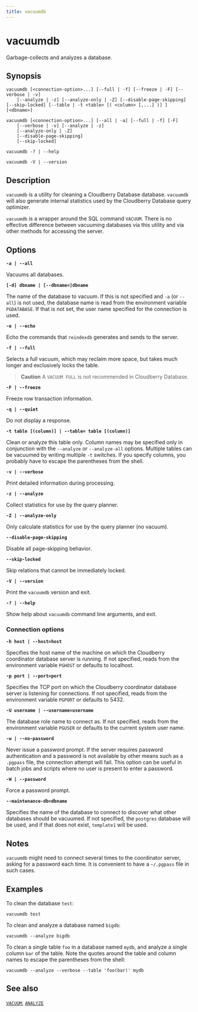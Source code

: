 ```yaml
---
title: vacuumdb
---
```


# vacuumdb

Garbage-collects and analyzes a database.

## Synopsis

```shell
vacuumdb [<connection-option>...] [--full | -f] [--freeze | -F] [--verbose | -v]
    [--analyze | -z] [--analyze-only | -Z] [--disable-page-skipping] [--skip-locked] [--table | -t <table> [( <column> [,...] )] ] [<dbname>]

vacuumdb [<connection-option>...] [--all | -a] [--full | -f] [-F] 
    [--verbose | -v] [--analyze | -z]
    [--analyze-only | -Z]
    [--disable-page-skipping]
    [--skip-locked]

vacuumdb -? | --help

vacuumdb -V | --version
```

## Description

`vacuumdb` is a utility for cleaning a Cloudberry Database database. `vacuumdb` will also generate internal statistics used by the Cloudberry Database query optimizer.

`vacuumdb` is a wrapper around the SQL command `VACUUM`. There is no effective difference between vacuuming databases via this utility and via other methods for accessing the server.

## Options

**`-a | --all`**

Vacuums all databases.

**`[-d] dbname | [--dbname=]dbname`**

The name of the database to vacuum. If this is not specified and `-a` (or `--all`) is not used, the database name is read from the environment variable `PGDATABASE`. If that is not set, the user name specified for the connection is used.

**`-e | --echo`**

Echo the commands that `reindexdb` generates and sends to the server.

**`-f | --full`**

Selects a full vacuum, which may reclaim more space, but takes much longer and exclusively locks the table.

> **Caution** A `VACUUM FULL` is not recommended in Cloudberry Database.

**`-F | --freeze`**

Freeze row transaction information.

**`-q | --quiet`**

Do not display a response.

**`-t table [(column)] | --table= table [(column)]`**

Clean or analyze this table only. Column names may be specified only in conjunction with the `--analyze` or `--analyze-all` options. Multiple tables can be vacuumed by writing multiple `-t` switches. If you specify columns, you probably have to escape the parentheses from the shell.

**`-v | --verbose`**

Print detailed information during processing.

**`-z | --analyze`**

Collect statistics for use by the query planner.

**`-Z | --analyze-only`**

Only calculate statistics for use by the query planner (no vacuum).

**`--disable-page-skipping`**

Disable all page-skipping behavior.

**`--skip-locked`**

Skip relations that cannot be immediately locked.

**`-V | --version`**

Print the `vacuumdb` version and exit.

**`-? | --help`**

Show help about `vacuumdb` command line arguments, and exit.

### Connection options

**`-h host | --host=host`**

Specifies the host name of the machine on which the Cloudberry coordinator database server is running. If not specified, reads from the environment variable `PGHOST` or defaults to localhost.

**`-p port | --port=port`**

Specifies the TCP port on which the Cloudberry coordinator database server is listening for connections. If not specified, reads from the environment variable `PGPORT` or defaults to 5432.

**`-U username | --username=username`**

The database role name to connect as. If not specified, reads from the environment variable `PGUSER` or defaults to the current system user name.

**`-w | --no-password`**

Never issue a password prompt. If the server requires password authentication and a password is not available by other means such as a `.pgpass` file, the connection attempt will fail. This option can be useful in batch jobs and scripts where no user is present to enter a password.

**`-W | --password`**

Force a password prompt.

**`--maintenance-db=dbname`**

Specifies the name of the database to connect to discover what other databases should be vacuumed. If not specified, the `postgres` database will be used, and if that does not exist, `template1` will be used.

## Notes

`vacuumdb` might need to connect several times to the coordinator server, asking for a password each time. It is convenient to have a `~/.pgpass` file in such cases.

## Examples

To clean the database `test`:

```shell
vacuumdb test
```

To clean and analyze a database named `bigdb`:

```shell
vacuumdb --analyze bigdb
```

To clean a single table `foo` in a database named `mydb`, and analyze a single column `bar` of the table. Note the quotes around the table and column names to escape the parentheses from the shell:

```shell
vacuumdb --analyze --verbose --table 'foo(bar)' mydb
```

## See also

[`VACUUM`](/docs/sql-stmts/sql-stmt-vacuum.md), [`ANALYZE`](/docs/sql-stmts/sql-stmt-analyze.md)
